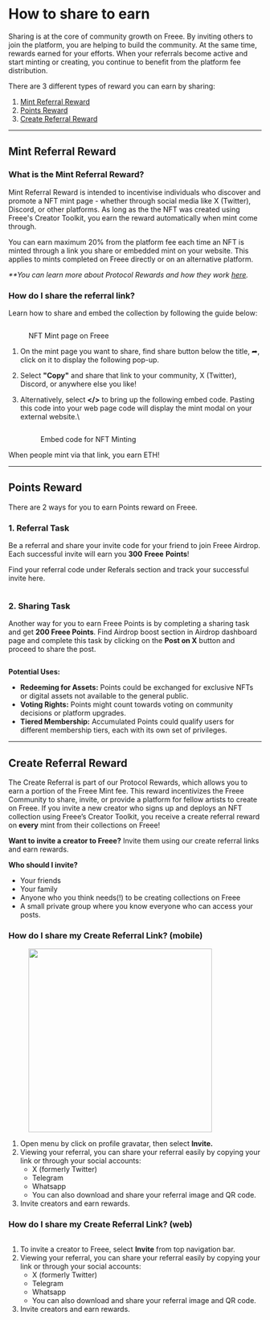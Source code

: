 # How to share to earn

Sharing is at the core of community growth on Freee. By inviting others to join the platform, you are helping to build the community. At the same time, rewards earned for your efforts. When your referrals become active and start minting or creating, you continue to benefit from the platform fee distribution.

There are 3 different types of reward you can earn by sharing:

1. [Mint Referral Reward](how-to-share-to-earn.md#mint-referral-reward)
2. [Points Reward](how-to-share-to-earn.md#points-reward)
3. [Create Referral Reward ](how-to-share-to-earn.md#create-referral-reward)

***

## Mint Referral Reward

### What is the Mint Referral Reward?

Mint Referral Reward is intended to incentivise individuals who discover and promote a NFT mint page - whether through social media like X (Twitter), Discord, or other platforms. As long as the the NFT was created using Freee's Creator Toolkit, you earn the reward automatically when mint come through.

You can earn maximum 20% from the platform fee each time an NFT is minted through a link you share or embedded mint on your website. This applies to mints completed on Freee directly or on an alternative platform.

_\*\*You can learn more about Protocol Rewards and how they work_ [_here_](understanding-rewards-on-freee.md)_._

### How do I share the referral link?

Learn how to share and embed the collection by following the guide below:

<figure><img src="../.gitbook/assets/image (8).png" alt=""><figcaption><p>NFT Mint page on Freee</p></figcaption></figure>

1. On the mint page you want to share, find share button below the title, ➦, click on it to display the following pop-up.
2. Select **"Copy"** and share that link to your community, X (Twitter), Discord, or anywhere else you like!
3.  Alternatively, select **\</>** to bring up the following embed code. Pasting this code into your web page code will display the mint modal on your external website.\


    <figure><img src="../.gitbook/assets/Screenshot 2024-10-14 at 15.37.14.png" alt=""><figcaption><p>Embed code for NFT Minting</p></figcaption></figure>

When people mint via that link, you earn ETH!

***

## Points Reward

There are 2 ways for you to earn Points reward on Freee.

### 1. Referral Task

Be a referral and share your invite code for your friend to join Freee Airdrop. Each successful invite will earn you **300** **Freee** **Points**!

Find your referral code under Referals section and track your successful invite here.

<figure><img src="../.gitbook/assets/image (6).png" alt=""><figcaption></figcaption></figure>

### 2. Sharing Task

Another way for you to earn Freee Points is by completing a sharing task and get **200 Freee Points**. Find Airdrop boost section in Airdrop dashboard page and complete this task by clicking on the **Post on X** button and proceed to share the post.

<figure><img src="../.gitbook/assets/image (7).png" alt=""><figcaption></figcaption></figure>

**Potential Uses:**

* **Redeeming for Assets:** Points could be exchanged for exclusive NFTs or digital assets not available to the general public.
* **Voting Rights:** Points might count towards voting on community decisions or platform upgrades.
* **Tiered Membership:** Accumulated Points could qualify users for different membership tiers, each with its own set of privileges.

***

## **Create Referral Reward**

The Create Referral is part of our Protocol Rewards, which allows you to earn a portion of the Freee Mint fee. This reward incentivizes the Freee Community to share, invite, or provide a platform for fellow artists to create on Freee. If you invite a new creator who signs up and deploys an NFT collection using Freee’s Creator Toolkit, you receive a create referral reward on **every** mint from their collections on Freee!

**Want to invite a creator to Freee?** Invite them using our create referral links and earn rewards.

**Who should I invite?**

* Your friends
* Your family
* Anyone who you think needs(!) to be creating collections on Freee
* A small private group where you know everyone who can access your posts.

### **How do I share my Create Referral Link? (mobile)**

<figure><img src="../.gitbook/assets/image.png" alt="" width="365"><figcaption></figcaption></figure>

1. Open menu by click on profile gravatar,  then select **Invite.**
2. Viewing your referral, you can share your referral easily by copying your link or through your social accounts:
   * X (formerly Twitter)
   * Telegram
   * Whatsapp
   * You can also download and share your referral image and QR code.
3. Invite creators and earn rewards.

### **How do I share my Create Referral Link? (web)**

&#x20;   &#x20;

<figure><img src="../.gitbook/assets/image (1).png" alt=""><figcaption></figcaption></figure>

1. To invite a creator to Freee, select **Invite** from top navigation bar.
2. Viewing your referral, you can share your referral easily by copying your link or through your social accounts:
   * X (formerly Twitter)
   * Telegram
   * Whatsapp
   * You can also download and share your referral image and QR code.
3. Invite creators and earn rewards.
